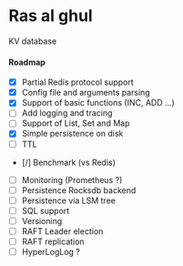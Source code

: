 # Ras al ghul
KV database

#### Roadmap
- [x] Partial Redis protocol support
- [x] Config file and arguments parsing
- [x] Support of basic functions (INC, ADD ...)
- [ ] Add logging and tracing
- [ ] Support of List, Set and Map
- [x] Simple persistence on disk
- [ ] TTL
- [/] Benchmark (vs Redis)
- [ ] Monitoring (Prometheus  ?)
- [ ] Persistence Rocksdb backend
- [ ] Persistence via LSM tree
- [ ] SQL support
- [ ] Versioning
- [ ] RAFT Leader election
- [ ] RAFT replication
- [ ] HyperLogLog ?

